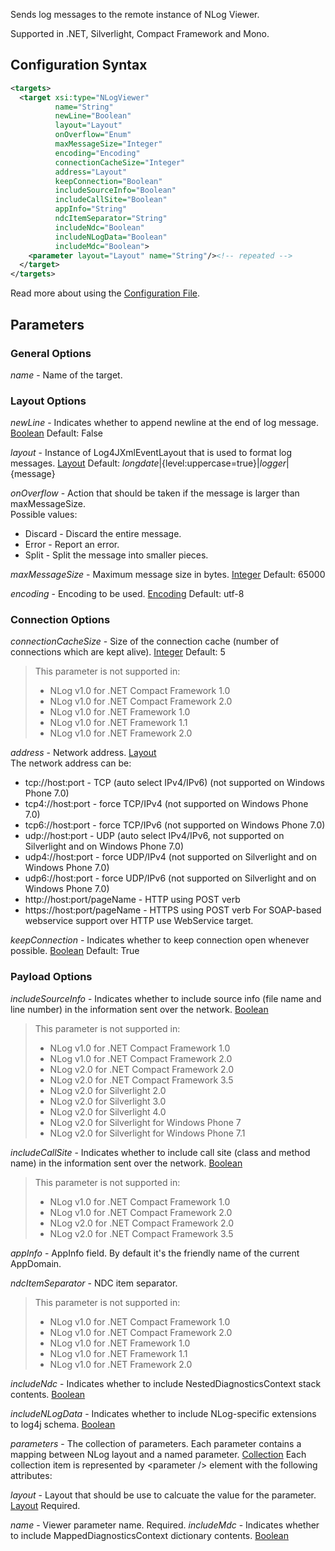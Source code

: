 Sends log messages to the remote instance of NLog Viewer. 

Supported in .NET, Silverlight, Compact Framework and Mono.
## Configuration Syntax
```xml
<targets>
  <target xsi:type="NLogViewer"
          name="String"
          newLine="Boolean"
          layout="Layout"
          onOverflow="Enum"
          maxMessageSize="Integer"
          encoding="Encoding"
          connectionCacheSize="Integer"
          address="Layout"
          keepConnection="Boolean"
          includeSourceInfo="Boolean"
          includeCallSite="Boolean"
          appInfo="String"
          ndcItemSeparator="String"
          includeNdc="Boolean"
          includeNLogData="Boolean"
          includeMdc="Boolean">
    <parameter layout="Layout" name="String"/><!-- repeated -->
  </target>
</targets>
```
Read more about using the [Configuration File](Configuration-file).
## Parameters
### General Options
_name_ - Name of the target.
### Layout Options
_newLine_ - Indicates whether to append newline at the end of log message. [Boolean](Data-types) Default: False

_layout_ - Instance of Log4JXmlEventLayout that is used to format log messages. [Layout](Data-types) Default: ${longdate}|${level:uppercase=true}|${logger}|${message}

_onOverflow_ - Action that should be taken if the message is larger than maxMessageSize.  
Possible values:
* Discard - Discard the entire message.
* Error - Report an error.
* Split - Split the message into smaller pieces.

_maxMessageSize_ - Maximum message size in bytes. [Integer](Data-types) Default: 65000

_encoding_ - Encoding to be used. [Encoding](Data-types) Default: utf-8
### Connection Options
_connectionCacheSize_ - Size of the connection cache (number of connections which are kept alive). [Integer](Data-types) Default: 5
> This parameter is not supported in:
> * NLog v1.0 for .NET Compact Framework 1.0
> * NLog v1.0 for .NET Compact Framework 2.0
> * NLog v1.0 for .NET Framework 1.0
> * NLog v1.0 for .NET Framework 1.1
> * NLog v1.0 for .NET Framework 2.0

_address_ - Network address. [Layout](Data-types)  
The network address can be:
* tcp://host:port - TCP (auto select IPv4/IPv6) (not supported on Windows Phone 7.0)
* tcp4://host:port - force TCP/IPv4 (not supported on Windows Phone 7.0)
* tcp6://host:port - force TCP/IPv6 (not supported on Windows Phone 7.0)
* udp://host:port - UDP (auto select IPv4/IPv6, not supported on Silverlight and on Windows Phone 7.0)
* udp4://host:port - force UDP/IPv4 (not supported on Silverlight and on Windows Phone 7.0)
* udp6://host:port - force UDP/IPv6 (not supported on Silverlight and on Windows Phone 7.0)
* http://host:port/pageName - HTTP using POST verb
* https://host:port/pageName - HTTPS using POST verb
For SOAP-based webservice support over HTTP use WebService target.

_keepConnection_ - Indicates whether to keep connection open whenever possible. [Boolean](Data-types) Default: True
### Payload Options
_includeSourceInfo_ - Indicates whether to include source info (file name and line number) in the information sent over the network. [Boolean](Data-types)  
> This parameter is not supported in:
> * NLog v1.0 for .NET Compact Framework 1.0
> * NLog v1.0 for .NET Compact Framework 2.0
> * NLog v2.0 for .NET Compact Framework 2.0
> * NLog v2.0 for .NET Compact Framework 3.5
> * NLog v2.0 for Silverlight 2.0
> * NLog v2.0 for Silverlight 3.0
> * NLog v2.0 for Silverlight 4.0
> * NLog v2.0 for Silverlight for Windows Phone 7
> * NLog v2.0 for Silverlight for Windows Phone 7.1

_includeCallSite_ - Indicates whether to include call site (class and method name) in the information sent over the network. [Boolean](Data-types)  
> This parameter is not supported in:
> * NLog v1.0 for .NET Compact Framework 1.0
> * NLog v1.0 for .NET Compact Framework 2.0
> * NLog v2.0 for .NET Compact Framework 2.0
> * NLog v2.0 for .NET Compact Framework 3.5

_appInfo_ - AppInfo field. By default it's the friendly name of the current AppDomain.

_ndcItemSeparator_ - NDC item separator.
> This parameter is not supported in:
> * NLog v1.0 for .NET Compact Framework 1.0
> * NLog v1.0 for .NET Compact Framework 2.0
> * NLog v1.0 for .NET Framework 1.0
> * NLog v1.0 for .NET Framework 1.1
> * NLog v1.0 for .NET Framework 2.0

_includeNdc_ - Indicates whether to include NestedDiagnosticsContext stack contents. [Boolean](Data-types)

_includeNLogData_ - Indicates whether to include NLog-specific extensions to log4j schema. [Boolean](Data-types)

_parameters_ - The collection of parameters. Each parameter contains a mapping between NLog layout and a named parameter. [Collection](Data-types) 
Each collection item is represented by \<parameter /> element with the following attributes:

_layout_ - Layout that should be use to calcuate the value for the parameter. [Layout](Data-types) Required.

_name_ - Viewer parameter name. Required.
_includeMdc_ - Indicates whether to include MappedDiagnosticsContext dictionary contents. [Boolean](Data-types)